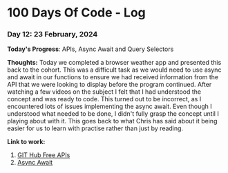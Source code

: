 # 100 Days Of Code - Log

### Day 12: 23 February, 2024 

**Today's Progress**: APIs, Async Await and Query Selectors

**Thoughts:** Today we completed a browser weather app and presented this back to the cohort. This was a difficult task as we would need to use async and await in our functions to ensure we had received information from the API that we were looking to display before the program continued. After watching a few videos on the subject I felt that I had understood the concept and was ready to code. This turned out to be incorrect, as I encountered lots of issues implementing the async await. Even though I understood what needed to be done, I didn't fully grasp the concept until I playing about with it. This goes back to what Chris has said about it being easier for us to learn with practise rather than just by reading.

**Link to work:** 
1. [GIT Hub Free APIs](https://github.com/public-apis/public-apis)
2. [Async Await](https://www.youtube.com/watch?v=gB-OmN1egV8&embeds_referring_euri=https%3A%2F%2Flearn.schoolofcode.co.uk%2F&source_ve_path=OTY3MTQ&feature=emb_imp_woyt)